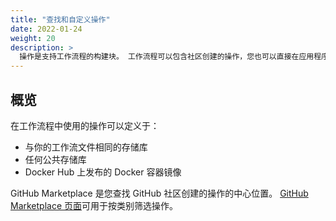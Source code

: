 ```yaml
---
title: "查找和自定义操作"
date: 2022-01-24
weight: 20
description: >
  操作是支持工作流程的构建块。 工作流程可以包含社区创建的操作，您也可以直接在应用程序的仓库中创建您自己的操作。 本指南说明如何发现、使用和自定义操作。
---
```




## 概览

在工作流程中使用的操作可以定义于：

- 与你的工作流文件相同的存储库
- 任何公共存储库
- Docker Hub 上发布的 Docker 容器镜像

GitHub Marketplace 是您查找 GitHub 社区创建的操作的中心位置。 [GitHub Marketplace 页面](https://github.com/marketplace/actions/)可用于按类别筛选操作。
